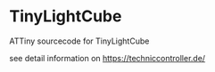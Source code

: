 # TinyLightCube

ATTiny sourcecode for TinyLightCube

see detail information on https://techniccontroller.de/
